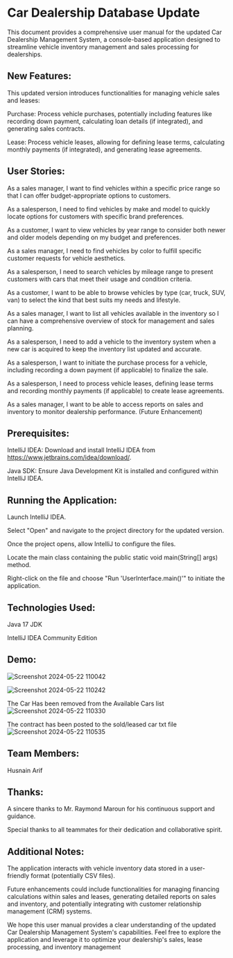 # Car Dealership Database Update

This document provides a comprehensive user manual for the updated Car Dealership Management System, a console-based application designed to streamline vehicle inventory management and sales processing for dealerships.

## New Features:

This updated version introduces functionalities for managing vehicle sales and leases:

Purchase: Process vehicle purchases, potentially including features like recording down payment, calculating loan details (if integrated), and generating sales contracts.

Lease: Process vehicle leases, allowing for defining lease terms, calculating monthly payments (if integrated), and generating lease agreements.

## User Stories:

As a sales manager, I want to find vehicles within a specific price range so that I can offer budget-appropriate options to customers.

As a salesperson, I need to find vehicles by make and model to quickly locate options for customers with specific brand preferences.

As a customer, I want to view vehicles by year range to consider both newer and older models depending on my budget and preferences.

As a sales manager, I need to find vehicles by color to fulfill specific customer requests for vehicle aesthetics.

As a salesperson, I need to search vehicles by mileage range to present customers with cars that meet their usage and condition criteria.

As a customer, I want to be able to browse vehicles by type (car, truck, SUV, van) to select the kind that best suits my needs and lifestyle.

As a sales manager, I want to list all vehicles available in the inventory so I can have a comprehensive overview of stock for management and sales planning.

As a salesperson, I need to add a vehicle to the inventory system when a new car is acquired to keep the inventory list updated and accurate.

As a salesperson, I want to initiate the purchase process for a vehicle, including recording a down payment (if applicable) to finalize the sale.

As a salesperson, I need to process vehicle leases, defining lease terms and recording monthly payments (if applicable) to create lease agreements.

As a sales manager, I want to be able to access reports on sales and inventory to monitor dealership performance. (Future Enhancement)


## Prerequisites:

IntelliJ IDEA: Download and install IntelliJ IDEA from https://www.jetbrains.com/idea/download/.

Java SDK: Ensure Java Development Kit is installed and configured within IntelliJ IDEA.


## Running the Application:

Launch IntelliJ IDEA.

Select "Open" and navigate to the project directory for the updated version.

Once the project opens, allow IntelliJ to configure the files.

Locate the main class containing the public static void main(String[] args) method.

Right-click on the file and choose "Run 'UserInterface.main()'" to initiate the application.


## Technologies Used:

Java 17 JDK

IntelliJ IDEA Community Edition

## Demo:

![Screenshot 2024-05-22 110042](https://github.com/HasnainArifYU/AdvancedDealership/assets/166551521/534c8634-869f-4c71-ac5f-aae1bd0fbe2d) 

![Screenshot 2024-05-22 110242](https://github.com/HasnainArifYU/AdvancedDealership/assets/166551521/872fe024-8121-4929-a796-1d24f04cd294) 

The Car Has been removed from the Available Cars list
![Screenshot 2024-05-22 110330](https://github.com/HasnainArifYU/AdvancedDealership/assets/166551521/b4445025-e2af-4b9a-9bf6-3e823b48efc8)

The contract has been posted to the sold/leased car txt file
![Screenshot 2024-05-22 110535](https://github.com/HasnainArifYU/AdvancedDealership/assets/166551521/9e30554f-fa0f-412a-8833-c17069922a04)


## Team Members:

Husnain Arif

## Thanks:

A sincere thanks to Mr. Raymond Maroun for his continuous support and guidance.

Special thanks to all teammates for their dedication and collaborative spirit.

## Additional Notes:

The application interacts with vehicle inventory data stored in a user-friendly format (potentially CSV files).

Future enhancements could include functionalities for managing financing calculations within sales and leases, generating detailed reports on sales and inventory, and potentially integrating with customer relationship management (CRM) systems.

We hope this user manual provides a clear understanding of the updated Car Dealership Management System's capabilities. Feel free to explore the application and leverage it to optimize your dealership's sales, lease processing, and inventory management

